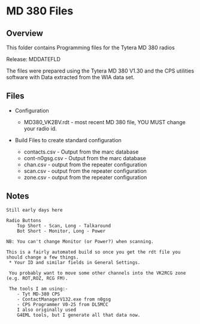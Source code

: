 # MD 380 Files

## Overview

This folder contains Programming files for the Tytera MD 380 radios

Release: MDDATEFLD

The files were prepared using the Tytera MD 380 V1.30 and the CPS utilities software with Data extracted from the WIA data set.

## Files
* Configuration
    - MD380_VK2BV.rdt - most recent MD 380 file, YOU MUST change your radio id.


* Build Files to create standard configuration

    - contacts.csv - Output from the marc database
    - cont-n0gsg.csv - Output from the marc database
    - chan.csv - output from the repeater configuration
    - scan.csv - output from the repeater configuration
    - zone.csv - output from the repeater configuration

## Notes

    Still early days here
    
    Radio Buttons 
        Top Short - Scan, Long - Talkaround
        Bot Short - Monitor, Long - Power
    
    NB: You can't change Monitor (or Power?) when scanning.
    
    This is a fairly automated build so once you get the rdt file you should change a few things.
     * Your ID and similar fields in General Settings.
     
     You probably want to move some other channels into the VK2RCG zone (e.g. ROT,ROZ, RCG FM).
     
     The tools I am using:-
        - Tyt MD-380 CPS 
        - ContactManagerV132.exe from n0gsg
        - CPS Programmer V0-25 from DL5MCC
        I also originally used 
        G4EML tools, but I generate all that data now.

